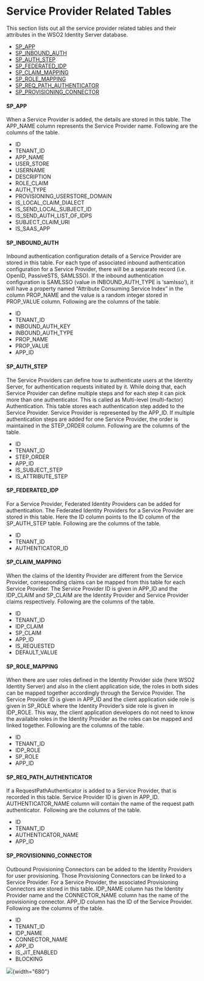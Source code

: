 # Service Provider Related Tables

This section lists out all the service provider related tables and their
attributes in the WSO2 Identity Server database.

-   [SP\_APP](#ServiceProviderRelatedTables-SP_APP)
-   [SP\_INBOUND\_AUTH](#ServiceProviderRelatedTables-SP_INBOUND_AUTH)
-   [SP\_AUTH\_STEP](#ServiceProviderRelatedTables-SP_AUTH_STEP)
-   [SP\_FEDERATED\_IDP](#ServiceProviderRelatedTables-SP_FEDERATED_IDP)
-   [SP\_CLAIM\_MAPPING](#ServiceProviderRelatedTables-SP_CLAIM_MAPPING)
-   [SP\_ROLE\_MAPPING](#ServiceProviderRelatedTables-SP_ROLE_MAPPING)
-   [SP\_REQ\_PATH\_AUTHENTICATOR](#ServiceProviderRelatedTables-SP_REQ_PATH_AUTHENTICATOR)
-   [SP\_PROVISIONING\_CONNECTOR](#ServiceProviderRelatedTables-SP_PROVISIONING_CONNECTOR)

#### SP\_APP

When a Service Provider is added, the details are stored in this table.
The APP\_NAME column represents the Service Provider name. Following are
the columns of the table.

-   ID
-   TENANT\_ID
-   APP\_NAME
-   USER\_STORE
-   USERNAME
-   DESCRIPTION
-   ROLE\_CLAIM
-   AUTH\_TYPE
-   PROVISIONING\_USERSTORE\_DOMAIN
-   IS\_LOCAL\_CLAIM\_DIALECT
-   IS\_SEND\_LOCAL\_SUBJECT\_ID
-   IS\_SEND\_AUTH\_LIST\_OF\_IDPS
-   SUBJECT\_CLAIM\_URI
-   IS\_SAAS\_APP

  

#### SP\_INBOUND\_AUTH

Inbound authentication configuration details of a Service Provider are
stored in this table. For each type of associated inbound authentication
configuration for a Service Provider, there will be a separate record
(i.e. OpenID, PassiveSTS, SAMLSSO). If the inbound authentication
configuration is SAMLSSO (value in INBOUND\_AUTH\_TYPE is ‘samlsso’), it
will have a property named “Attribute Consuming Service Index” in the
column PROP\_NAME and the value is a random integer stored in
PROP\_VALUE column. Following are the columns of the table.

-   ID
-   TENANT\_ID
-   INBOUND\_AUTH\_KEY
-   INBOUND\_AUTH\_TYPE
-   PROP\_NAME
-   PROP\_VALUE
-   APP\_ID

  

#### SP\_AUTH\_STEP

The Service Providers can define how to authenticate users at the
Identity Server, for authentication requests initiated by it. While
doing that, each Service Provider can define multiple steps and for each
step it can pick more than one authenticator. This is called as
Multi-level (multi-factor) Authentication. This table stores each
authentication step added to the Service Provider. Service Provider is
represented by the APP\_ID. If multiple authentication steps are added
for one Service Provider, the order is maintained in the STEP\_ORDER
column. Following are the columns of the table.

-   ID
-   TENANT\_ID
-   STEP\_ORDER
-   APP\_ID
-   IS\_SUBJECT\_STEP
-   IS\_ATTRIBUTE\_STEP

  

#### SP\_FEDERATED\_IDP

For a Service Provider, Federated Identity Providers can be added for
authentication. The Federated Identity Providers for a Service Provider
are stored in this table. Here the ID column points to the ID column of
the SP\_AUTH\_STEP table. Following are the columns of the table.

-   ID
-   TENANT\_ID
-   AUTHENTICATOR\_ID

  

#### SP\_CLAIM\_MAPPING

When the claims of the Identity Provider are different from the Service
Provider, corresponding claims can be mapped from this table for each
Service Provider. The Service Provider ID is given in APP\_ID and the
IDP\_CLAIM and SP\_CLAIM are the Identity Provider and Service Provider
claims respectively. Following are the columns of the table.

-   ID
-   TENANT\_ID
-   IDP\_CLAIM
-   SP\_CLAIM
-   APP\_ID
-   IS\_REQUESTED
-   DEFAULT\_VALUE

  

#### SP\_ROLE\_MAPPING

When there are user roles defined in the Identity Provider side (here
WSO2 Identity Server) and also in the client application side, the roles
in both sides can be mapped together accordingly through the Service
Provider. The Service Provider ID is given in APP\_ID and the client
application side role is given in SP\_ROLE where the Identity Provider’s
side role is given in IDP\_ROLE. This way, the client application
developers do not need to know the available roles in the Identity
Provider as the roles can be mapped and linked together. Following are
the columns of the table.

-   ID
-   TENANT\_ID
-   IDP\_ROLE
-   SP\_ROLE
-   APP\_ID

  

#### SP\_REQ\_PATH\_AUTHENTICATOR

If a RequestPathAuthenticator is added to a Service Provider, that is
recorded in this table. Service Provider ID is given in APP\_ID.
AUTHENTICATOR\_NAME column will contain the name of the request path
authenticator.  Following are the columns of the table.

-   ID
-   TENANT\_ID
-   AUTHENTICATOR\_NAME
-   APP\_ID

  

#### SP\_PROVISIONING\_CONNECTOR

Outbound Provisioning Connectors can be added to the Identity Providers
for user provisioning. Those Provisioning Connectors can be linked to a
Service Provider. For a Service Provider, the associated Provisioning
Connectors are stored in this table. IDP\_NAME column has the Identity
Provider name and the CONNECTOR\_NAME column has the name of the
provisioning connector. APP\_ID column has the ID of the Service
Provider. Following are the columns of the table.

-   ID
-   TENANT\_ID
-   IDP\_NAME
-   CONNECTOR\_NAME
-   APP\_ID
-   IS\_JIT\_ENABLED
-   BLOCKING

  

![](attachments/103329403/103329404.png){width="680"}
